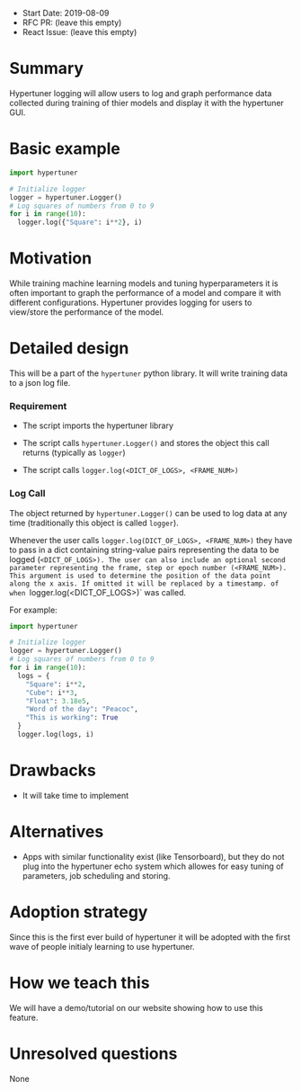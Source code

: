 - Start Date: 2019-08-09
- RFC PR: (leave this empty)
- React Issue: (leave this empty)

# Summary

Hypertuner logging will allow users to log and graph performance data collected during training of thier models and display it with the hypertuner GUI.

# Basic example

```python
import hypertuner

# Initialize logger
logger = hypertuner.Logger()
# Log squares of numbers from 0 to 9
for i in range(10):
  logger.log({"Square": i**2}, i)
```

# Motivation

While training machine learning models and tuning hyperparameters it is often important to graph the performance of a model and compare it with different configurations. Hypertuner provides logging for users to view/store the performance of the model.

# Detailed design

This will be a part of the `hypertuner` python library. It will write training data to a json log file.

### Requirement

- The script imports the hypertuner library

- The script calls `hypertuner.Logger()` and stores the object this call returns (typically as `logger`)

- The script calls `logger.log(<DICT_OF_LOGS>, <FRAME_NUM>)`

### Log Call

The object returned by `hypertuner.Logger()` can be used to log data at any time (traditionally this object is called `logger`).

Whenever the user calls `logger.log(DICT_OF_LOGS>, <FRAME_NUM>)` they have to pass in a dict containing string-value pairs representing the data to be logged (`<DICT_OF_LOGS>). The user can also include an optional second parameter representing the frame, step or epoch number (<FRAME_NUM>). This argument is used to determine the position of the data point along the x axis. If omitted it will be replaced by a timestamp. of when `logger.log(<DICT_OF_LOGS>)` was called.

For example:

```python
import hypertuner

# Initialize logger
logger = hypertuner.Logger()
# Log squares of numbers from 0 to 9
for i in range(10):
  logs = {
    "Square": i**2,
    "Cube": i**3,
    "Float": 3.18e5,
    "Word of the day": "Peacoc",
    "This is working": True
  }
  logger.log(logs, i)
```



# Drawbacks

- It will take time to implement

# Alternatives

- Apps with similar functionality exist (like Tensorboard), but they do not plug into the hypertuner echo system which allowes for easy tuning of parameters, job scheduling and storing.

# Adoption strategy

Since this is the first ever build of hypertuner it will be adopted with the first wave of people initialy learning to use hypertuner.

# How we teach this

We will have a demo/tutorial on our website showing how to use this feature.

# Unresolved questions

None
